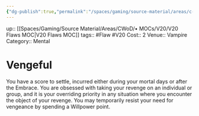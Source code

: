 ```yaml
---
{"dg-publish":true,"permalink":"/spaces/gaming/source-material/areas/c-wo-d/genre/vampire/v20/merits-and-flaws/vengeful/","dgHomeLink":true,"dgPassFrontmatter":true}
---
```


up:: [[Spaces/Gaming/Source Material/Areas/CWoD/• MOCs/V20/V20 Flaws MOC|V20 Flaws MOC]]
tags:: #Flaw #V20 
Cost:: 2
Venue:: Vampire
Category:: Mental
# Vengeful
You have a score to settle, incurred either during
your mortal days or after the Embrace. You are obsessed
with taking your revenge on an individual or group,
and it is your overriding priority in any situation where
you encounter the object of your revenge. You may
temporarily resist your need for vengeance by spending
a Willpower point.